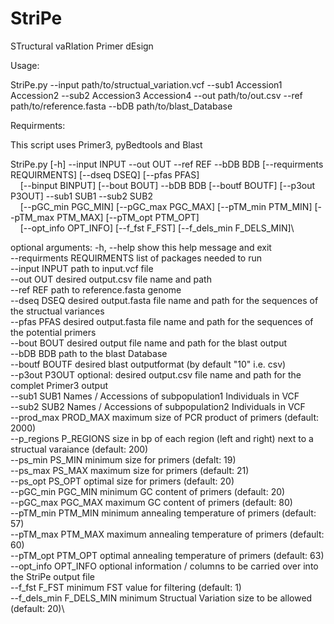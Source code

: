 # StriPe
STructural vaRIation Primer dEsign

Usage:

StriPe.py --input path/to/structual_variation.vcf --sub1 Accession1 Accession2 --sub2 Accession3 Accession4 --out path/to/out.csv --ref path/to/reference.fasta --bDB path/to/blast_Database

Requirments:

This script uses Primer3, pyBedtools and Blast


StriPe.py [-h] --input INPUT --out OUT --ref REF --bDB BDB [--requirments REQUIRMENTS] [--dseq DSEQ] [--pfas PFAS]\
&nbsp;&nbsp;&nbsp;&nbsp;[--binput BINPUT] [--bout BOUT] --bDB BDB [--boutf BOUTF] [--p3out P3OUT] --sub1 SUB1 --sub2 SUB2\
&nbsp;&nbsp;&nbsp;&nbsp;[--pGC_min PGC_MIN] [--pGC_max PGC_MAX] [--pTM_min PTM_MIN] [--pTM_max PTM_MAX] [--pTM_opt PTM_OPT]\
&nbsp;&nbsp;&nbsp;&nbsp;[--opt_info OPT_INFO] [--f_fst F_FST] [--f_dels_min F_DELS_MIN]\

optional arguments:
  -h, --help                show this help message and exit\
  --requirments REQUIRMENTS list of packages needed to run\
  --input INPUT             path to input.vcf file\
  --out OUT                 desired output.csv file name and path\
  --ref REF                 path to reference.fasta genome\
  --dseq DSEQ               desired output.fasta file name and path for the sequences of the structual variances\
  --pfas PFAS               desired output.fasta file name and path for the sequences of the potential primers\
  --bout BOUT               desired output file name and path for the blast output\
  --bDB BDB                 path to the blast Database\
  --boutf BOUTF             desired blast outputformat (by default "10" i.e. csv)\
  --p3out P3OUT             optional: desired output.csv file name and path for the complet Primer3 output\
  --sub1 SUB1               Names / Accessions of subpopulation1 Individuals in VCF\
  --sub2 SUB2               Names / Accessions of subpopulation2 Individuals in VCF\
  --prod_max PROD_MAX       maximum size of PCR product of primers (default: 2000)\
  --p_regions P_REGIONS     size in bp of each region (left and right) next to a structual varaiance (default: 200)\
  --ps_min PS_MIN           minimum size for primers (defalt: 19)\
  --ps_max PS_MAX           maximum size for primers (default: 21)\
  --ps_opt PS_OPT           optimal size for primers (default: 20)\
  --pGC_min PGC_MIN         minimum GC content of primers (default: 20)\
  --pGC_max PGC_MAX         maximum GC content of primers (default: 80)\
  --pTM_min PTM_MIN         minimum annealing temperature of primers (default: 57)\
  --pTM_max PTM_MAX         maximum annealing temperature of primers (default: 60)\
  --pTM_opt PTM_OPT         optimal annealing temperature of primers (default: 63)\
  --opt_info OPT_INFO       optional information / columns to be carried over into the StriPe output file\
  --f_fst F_FST             minimum FST value for filtering (default: 1)\
  --f_dels_min F_DELS_MIN   minimum Structual Variation size to be allowed (default: 20)\

